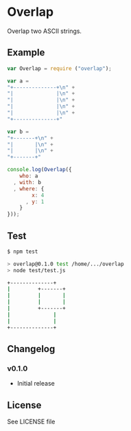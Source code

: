 Overlap
=======

Overlap two ASCII strings.

## Example

```js
var Overlap = require ("overlap");

var a =
"+--------------+\n" +
"|              |\n" +
"|              |\n" +
"|              |\n" +
"|              |\n" +
"+--------------+"

var b =
"+-------+\n" +
"|       |\n" +
"|       |\n" +
"+-------+"

console.log(Overlap({
    who: a
  , with: b
  , where: {
        x: 4
      , y: 1
    }
}));
```

## Test

```sh
$ npm test

> overlap@0.1.0 test /home/.../overlap
> node test/test.js

+--------------+
|         +-------+
|         |       |
|         |       |
|         +-------+
|              |
|              |
+--------------+
```

## Changelog

### v0.1.0
 - Initial release

## License
See LICENSE file
